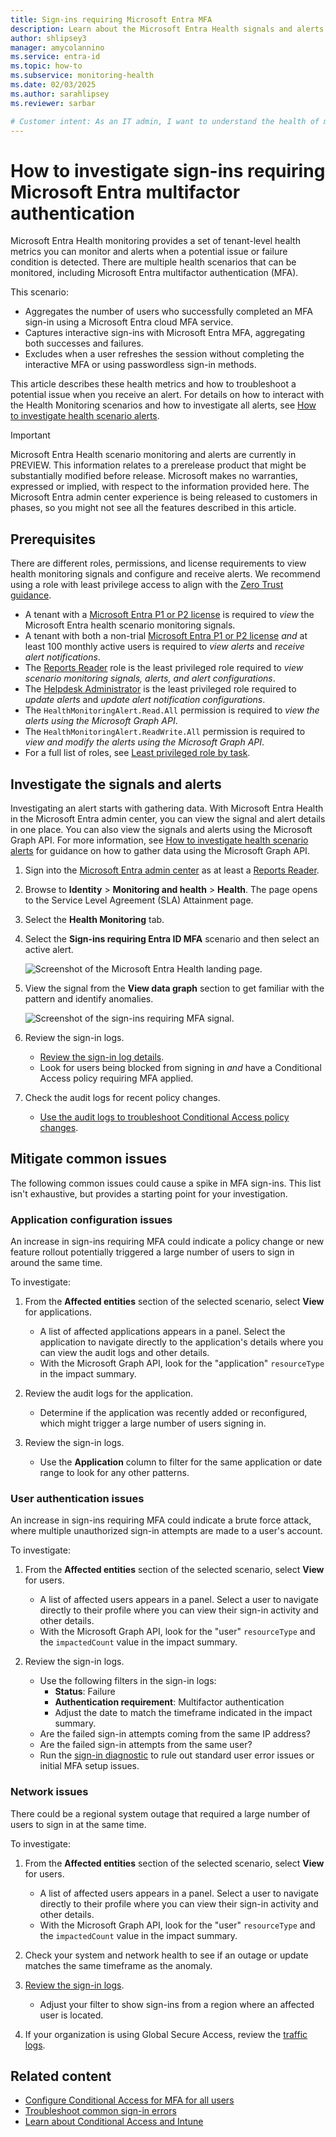 ```yaml
---
title: Sign-ins requiring Microsoft Entra MFA
description: Learn about the Microsoft Entra Health signals and alerts for sign-ins that require Microsoft Entra multifactor authentication
author: shlipsey3
manager: amycolannino
ms.service: entra-id
ms.topic: how-to
ms.subservice: monitoring-health
ms.date: 02/03/2025
ms.author: sarahlipsey
ms.reviewer: sarbar

# Customer intent: As an IT admin, I want to understand the health of my tenant through identity related signals and alerts so I can proactively address issues and maintain a healthy tenant.
---
```


# How to investigate sign-ins requiring Microsoft Entra multifactor authentication

Microsoft Entra Health monitoring provides a set of tenant-level health metrics you can monitor and alerts when a potential issue or failure condition is detected. There are multiple health scenarios that can be monitored, including Microsoft Entra multifactor authentication (MFA).

This scenario:

- Aggregates the number of users who successfully completed an MFA sign-in using a Microsoft Entra cloud MFA service.
- Captures interactive sign-ins with Microsoft Entra MFA, aggregating both successes and failures.
- Excludes when a user refreshes the session without completing the interactive MFA or using passwordless sign-in methods.

This article describes these health metrics and how to troubleshoot a potential issue when you receive an alert. For details on how to interact with the Health Monitoring scenarios and how to investigate all alerts, see [How to investigate health scenario alerts](../monitoring-health/howto-investigate-health-scenario-alerts.md).

> [!IMPORTANT]
> Microsoft Entra Health scenario monitoring and alerts are currently in PREVIEW.
> This information relates to a prerelease product that might be substantially modified before release. Microsoft makes no warranties, expressed or implied, with respect to the information provided here. The Microsoft Entra admin center experience is being released to customers in phases, so you might not see all the features described in this article.

## Prerequisites

There are different roles, permissions, and license requirements to view health monitoring signals and configure and receive alerts. We recommend using a role with least privilege access to align with the [Zero Trust guidance](/security/zero-trust/zero-trust-overview).

- A tenant with a [Microsoft Entra P1 or P2 license](../../fundamentals/get-started-premium.md) is required to *view* the Microsoft Entra health scenario monitoring signals.
- A tenant with both a non-trial [Microsoft Entra P1 or P2 license](../../fundamentals/get-started-premium.md) *and* at least 100 monthly active users is required to *view alerts* and *receive alert notifications*.
- The [Reports Reader](../role-based-access-control/permissions-reference.md#reports-reader) role is the least privileged role required to *view scenario monitoring signals, alerts, and alert configurations*.
- The [Helpdesk Administrator](../role-based-access-control/permissions-reference.md#helpdesk-administrator) is the least privileged role required to *update alerts* and *update alert notification configurations*.
- The `HealthMonitoringAlert.Read.All` permission is required to *view the alerts using the Microsoft Graph API*.
- The `HealthMonitoringAlert.ReadWrite.All` permission is required to *view and modify the alerts using the Microsoft Graph API*.
- For a full list of roles, see [Least privileged role by task](../role-based-access-control/delegate-by-task.md#monitoring-and-health---audit-and-sign-in-logs-least-privileged-roles).

## Investigate the signals and alerts

Investigating an alert starts with gathering data. With Microsoft Entra Health in the Microsoft Entra admin center, you can view the signal and alert details in one place. You can also view the signals and alerts using the Microsoft Graph API. For more information, see [How to investigate health scenario alerts](../monitoring-health/howto-investigate-health-scenario-alerts.md) for guidance on how to gather data using the Microsoft Graph API. 

1. Sign into the [Microsoft Entra admin center](https://entra.microsoft.com) as at least a [Reports Reader](../role-based-access-control/permissions-reference.md#reports-reader).

1. Browse to **Identity** > **Monitoring and health** > **Health**. The page opens to the Service Level Agreement (SLA) Attainment page.

1. Select the **Health Monitoring** tab.

1. Select the **Sign-ins requiring Entra ID MFA** scenario and then select an active alert.

    ![Screenshot of the Microsoft Entra Health landing page.](media/howto-investigate-health-scenario-alerts/health-monitoring-landing-page.png)

1. View the signal from the **View data graph** section to get familiar with the pattern and identify anomalies.

    ![Screenshot of the sign-ins requiring MFA signal.](media/scenario-health-sign-ins-mfa/scenario-monitoring-signal-mfa.png)

1. Review the sign-in logs.
    - [Review the sign-in log details](concept-sign-in-log-activity-details.md).
    - Look for users being blocked from signing in *and* have a Conditional Access policy requiring MFA applied.
1. Check the audit logs for recent policy changes.
    - [Use the audit logs to troubleshoot Conditional Access policy changes](../conditional-access/troubleshoot-policy-changes-audit-log.md).

## Mitigate common issues

The following common issues could cause a spike in MFA sign-ins. This list isn't exhaustive, but provides a starting point for your investigation.

### Application configuration issues

An increase in sign-ins requiring MFA could indicate a policy change or new feature rollout potentially triggered a large number of users to sign in around the same time.

To investigate:

1. From the **Affected entities** section of the selected scenario, select **View** for applications.
    - A list of affected applications appears in a panel. Select the application to navigate directly to the application's details where you can view the audit logs and other details.
    - With the Microsoft Graph API, look for the "application" `resourceType` in the impact summary.

1. Review the audit logs for the application.
    - Determine if the application was recently added or reconfigured, which might trigger a large number of users signing in. 

1. Review the sign-in logs.
    - Use the **Application** column to filter for the same application or date range to look for any other patterns.

### User authentication issues

An increase in sign-ins requiring MFA could indicate a brute force attack, where multiple unauthorized sign-in attempts are made to a user's account. 

To investigate:

1. From the **Affected entities** section of the selected scenario, select **View** for users.
    - A list of affected users appears in a panel. Select a user to navigate directly to their profile where you can view their sign-in activity and other details.
    - With the Microsoft Graph API, look for the "user" `resourceType` and the `impactedCount` value in the impact summary.

1. Review the sign-in logs.
    - Use the following filters in the sign-in logs:
        - **Status**: Failure
        - **Authentication requirement**: Multifactor authentication
        - Adjust the date to match the timeframe indicated in the impact summary.
    - Are the failed sign-in attempts coming from the same IP address?
    - Are the failed sign-in attempts from the same user?
    - Run the [sign-in diagnostic](howto-use-sign-in-diagnostics.md) to rule out standard user error issues or initial MFA setup issues.

### Network issues

There could be a regional system outage that required a large number of users to sign in at the same time. 

To investigate:

1. From the **Affected entities** section of the selected scenario, select **View** for users.
    - A list of affected users appears in a panel. Select a user to navigate directly to their profile where you can view their sign-in activity and other details.
    - With the Microsoft Graph API, look for the "user" `resourceType` and the `impactedCount` value in the impact summary.

1. Check your system and network health to see if an outage or update matches the same timeframe as the anomaly.

1. [Review the sign-in logs](../monitoring-health/concept-sign-in-log-activity-details.md).
    - Adjust your filter to show sign-ins from a region where an affected user is located.

1. If your organization is using Global Secure Access, review the [traffic logs](../../global-secure-access/how-to-view-traffic-logs.md).

## Related content

- [Configure Conditional Access for MFA for all users](../conditional-access/howto-conditional-access-policy-all-users-mfa.md)
- [Troubleshoot common sign-in errors](howto-troubleshoot-sign-in-errors.md)
- [Learn about Conditional Access and Intune](/mem/intune/protect/conditional-access)
